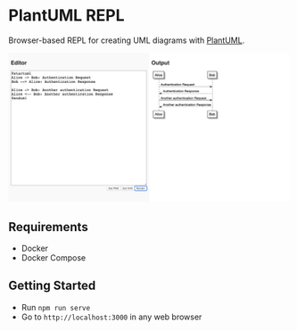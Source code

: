 # PlantUML REPL

Browser-based REPL for creating UML diagrams with [PlantUML](https://plantuml.com/).

![Demo Screenshot](screenshot.png)

## Requirements

- Docker
- Docker Compose

## Getting Started

- Run `npm run serve`
- Go to `http://localhost:3000` in any web browser
